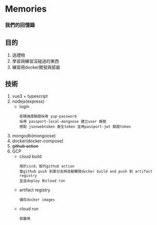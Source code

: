# Memories

### 我們的回憶錄

## 目的
1. 送禮物
2. 學習與練習沒碰過的東西
3. 練習用docker開發與部屬
   
## 技術
1. vue3 + typescript
2. nodejs(express)
   * login
     ```
     密碼強度驗證採用 yup-password
     採用 passport-local-mongoose 建立user 帳號
     搭配 jsonwebtoken 產生token 並用passport-jwt 驗證token
     ```
4. mongodb(mongoose)
5. docker(docker-compose)
6. <del>github action<del>
7. GCP
   * cloud build
        ```
        用於cicd，取代github action
        當github push 到某分支時自動觸發docker build and push 到 artifact registry
        並且deploy 到cloud run
        ```
   * artifact registry
        ```
        儲存docker images
        ```
   * cloud run 
        ```
        部屬用
        ```


